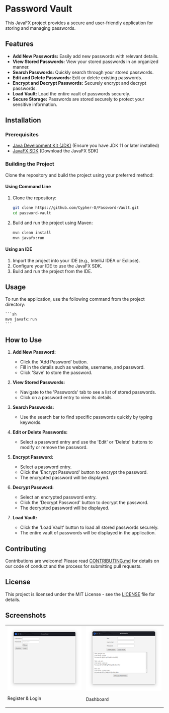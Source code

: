 # Password Vault

This JavaFX project provides a secure and user-friendly application for storing and managing passwords.

## Features

- **Add New Passwords:** Easily add new passwords with relevant details.
- **View Stored Passwords:** View your stored passwords in an organized manner.
- **Search Passwords:** Quickly search through your stored passwords.
- **Edit and Delete Passwords:** Edit or delete existing passwords.
- **Encrypt and Decrypt Passwords:** Securely encrypt and decrypt passwords.
- **Load Vault:** Load the entire vault of passwords securely.
- **Secure Storage:** Passwords are stored securely to protect your sensitive information.

## Installation

### Prerequisites

- [Java Development Kit (JDK)](https://www.oracle.com/java/technologies/javase-jdk11-downloads.html) (Ensure you have JDK 11 or later installed)
- [JavaFX SDK](https://gluonhq.com/products/javafx/) (Download the JavaFX SDK)

### Building the Project

Clone the repository and build the project using your preferred method:

#### Using Command Line

1. Clone the repository:

    ```sh
    git clone https://github.com/Cypher-O/Password-Vault.git
    cd password-vault
    ```

2. Build and run the project using Maven:

    ```sh
    mvn clean install
    mvn javafx:run
    ```

#### Using an IDE

1. Import the project into your IDE (e.g., IntelliJ IDEA or Eclipse).
2. Configure your IDE to use the JavaFX SDK.
3. Build and run the project from the IDE.

## Usage

To run the application, use the following command from the project directory:

    ```sh
    mvn javafx:run
    ```

## How to Use

1. **Add New Password:**
    - Click the 'Add Password' button.
    - Fill in the details such as website, username, and password.
    - Click 'Save' to store the password.

2. **View Stored Passwords:**
    - Navigate to the 'Passwords' tab to see a list of stored passwords.
    - Click on a password entry to view its details.

3. **Search Passwords:**
    - Use the search bar to find specific passwords quickly by typing keywords.

4. **Edit or Delete Passwords:**
    - Select a password entry and use the 'Edit' or 'Delete' buttons to modify or remove the password.

5. **Encrypt Password:**
    - Select a password entry.
    - Click the 'Encrypt Password' button to encrypt the password.
    - The encrypted password will be displayed.

6. **Decrypt Password:**
    - Select an encrypted password entry.
    - Click the 'Decrypt Password' button to decrypt the password.
    - The decrypted password will be displayed.

7. **Load Vault:**
    - Click the 'Load Vault' button to load all stored passwords securely.
    - The entire vault of passwords will be displayed in the application.

## Contributing

Contributions are welcome! Please read [CONTRIBUTING.md](CONTRIBUTING.md) for details on our code of conduct and the process for submitting pull requests.

## License

This project is licensed under the MIT License - see the [LICENSE](LICENSE) file for details.

## Screenshots

<table>
    <tr>
        <td>
            <img src="/src/resources/screenshots/screenshot1.png" alt="Register & Login" width="300">
            <p>Register & Login</p>
        </td>
        <td>
            <img src="/src/resources/screenshots/screenshot2.png" alt="Dashboard" width="300">
            <p>Dashboard</p>
        </td>
    </tr>
</table>
